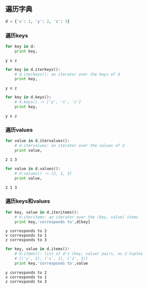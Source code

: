 
## 遍历字典


```python
d = {'x': 1, 'y': 2, 'z': 3}
```

### 遍历keys


```python
for key in d:
    print key,
```

    y x z



```python
for key in d.iterkeys():
    # d.iterkeys(): an iterator over the keys of d
    print key,
```

    y x z



```python
for key in d.keys():
    # d.keys() -> ['y', 'x', 'z']
    print key,
```

    y x z


### 遍历values


```python
for value in d.itervalues():
    # d.itervalues: an iterator over the values of d
    print value,
```

    2 1 3



```python
for value in d.values():
    # d.values() -> [2, 1, 3]
    print value,
```

    2 1 3


### 遍历keys和values


```python
for key, value in d.iteritems():
    # d.iteritems: an iterator over the (key, value) items
    print key,'corresponds to',d[key]
```

    y corresponds to 2
    x corresponds to 1
    z corresponds to 3



```python
for key, value in d.items():
    # d.items(): list of d's (key, value) pairs, as 2-tuples
    # [('y', 2), ('x', 1), ('z', 3)]
    print key,'corresponds to',value
```

    y corresponds to 2
    x corresponds to 1
    z corresponds to 3

